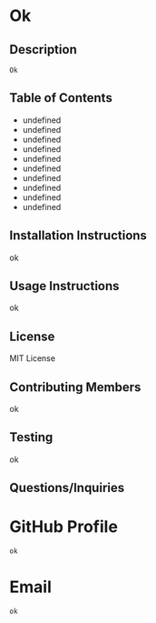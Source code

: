 # Ok

  ## Description
    Ok

  ## Table of Contents
  * undefined
  * undefined
  * undefined
  * undefined
  * undefined
  * undefined     
  * undefined
  * undefined
  * undefined
  * undefined

  ## Installation Instructions 
  ok

  ## Usage Instructions
  ok

  ## License
   MIT License

  ## Contributing Members
  ok

  ## Testing 
   ok

  ## Questions/Inquiries 

  # GitHub Profile
    ok

  # Email
    ok

